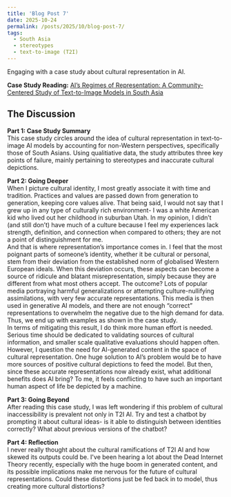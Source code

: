 ```yaml
---
title: 'Blog Post 7'
date: 2025-10-24
permalink: /posts/2025/10/blog-post-7/
tags:
  - South Asia
  - stereotypes
  - text-to-image (T2I)
---
```


Engaging with a case study about cultural representation in AI.

**Case Study Reading:**
[AI’s Regimes of Representation: A Community-Centered Study of Text-to-Image Models in South Asia](https://mit-serc.pubpub.org/pub/bfw5tscj/release/3?readingCollection=65a1a268)

The Discussion
---
**Part 1: Case Study Summary**  
This case study circles around the idea of cultural representation in text-to-image AI models by accounting for non-Western perspectives, specifically those of South Asians. Using qualitiative data, the study attributes three key points of failure, mainly pertaining to stereotypes and inaccurate cultural depictions.

**Part 2: Going Deeper**  
When I picture cultural identity, I most greatly associate it with time and tradition. Practices and values are passed down from generation to generation, keeping core values alive. That being said, I would not say that I grew up in any type of culturally rich environment- I was a white American kid who lived out her childhood in suburban Utah. In my opinion, I didn’t (and still don’t) have much of a culture because I feel my experiences lack strength, definition, and connection when compared to others; they are not a point of distinguishment for me.  
And that is where representation’s importance comes in. I feel that the most poignant parts of someone’s identity, whether it be cultural or personal, stem from their deviation from the established norm of globalised Western European ideals. When this deviation occurs, these aspects can become a source of ridicule and blatant misrepresentation, simply because they are different from what most others accept. The outcome? Lots of popular media portraying harmful generalizations or attempting culture-nullifying assimilations, with very few accurate representations. This media is then used in generative AI models, and there are not enough “correct” representations to overwhelm the negative due to the high demand for data. Thus, we end up with examples as shown in the case study.  
In terms of mitigating this result, I do think more human effort is needed. Serious time should be dedicated to validating sources of cultural information, and smaller scale qualitative evaluations should happen often. However, I question the need for AI-generated content in the space of cultural representation. One huge solution to AI’s problem would be to have more sources of positive cultural depictions to feed the model. But then, since these accurate representations now already exist, what additional benefits does AI bring? To me, it feels conflicting to have such an important human aspect of life be depicted by a machine.  

**Part 3: Going Beyond**  
After reading this case study, I was left wondering if this problem of cultural inaccessibility is prevalent not only in T2I AI. Try and test a chatbot by prompting it about cultural ideas- is it able to distinguish between identities correctly? What about previous versions of the chatbot?  

**Part 4: Reflection**  
I never really thought about the cultural ramifications of T2I AI and how skewed its outputs could be. I've been hearing a lot about the Dead Internet Theory recently, especially with the huge boom in generated content, and its possible implications make me nervous for the future of cultural representations. Could these distortions just be fed back in to model, thus creating more cultural distortions? 
